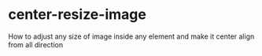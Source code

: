 # center-resize-image
How to adjust any size of image inside any element and make it center align from all direction
